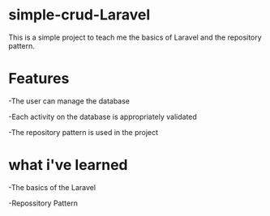 # simple-crud-Laravel
This is a simple project to teach me the basics of Laravel and the repository pattern.

# Features

-The user can manage the database

-Each activity on the database is appropriately validated

-The repository pattern is used in the project

# what i've learned

-The basics of the Laravel

-Repossitory Pattern
